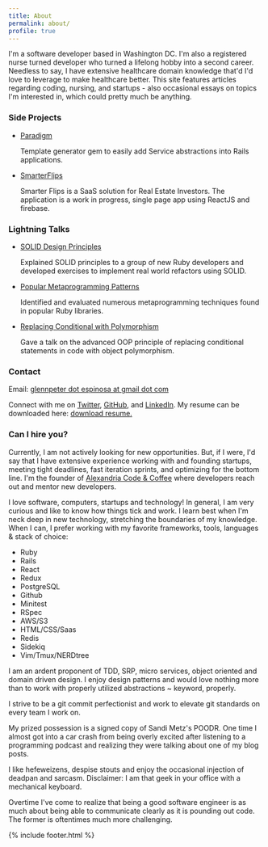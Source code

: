 ```yaml
---
title: About
permalink: about/
profile: true
---
```


<p>I'm a software developer based in Washington DC. I'm also a registered nurse turned developer who turned a lifelong hobby into a second career. Needless to say, I have extensive healthcare domain knowledge that'd I'd love to leverage to make healthcare better. This site features articles regarding coding, nursing, and startups - also occasional essays on topics I'm interested in, which could pretty much be anything.

<h3>Side Projects</h3>
<ul>
  <li><a target="_blank" href="https://github.com/gxespino/paradigm">Paradigm</a><p>Template generator gem to easily add Service abstractions into Rails applications.</p></li>
  <li><a target="_blank" href="https://github.com/gxespino/sf-frontend">SmarterFlips</a><p>Smarter Flips is a SaaS solution for Real Estate Investors. The application is a work in progress, single page app using ReactJS and firebase.</p></li>
</ul>

<h3>Lightning Talks</h3>
<ul>

  <li>
    <a target="_blank" href="https://www.slideshare.net/gespinosa1/design-principles-solid-75896248">SOLID Design Principles</a>
    <p>Explained SOLID principles to a group of new Ruby developers and developed exercises to implement real world refactors using SOLID.</p>
  </li>

  <li>
    <a target="_blank" href="https://www.slideshare.net/gespinosa1/metaprogramming-patterns">Popular Metaprogramming Patterns</a>
    <p>Identified and evaluated numerous metaprogramming techniques found in popular Ruby libraries.</p>
  </li>

  <li>
    <a target="_blank" href="https://www.slideshare.net/gespinosa1/polymorphism-ruby">Replacing Conditional with Polymorphism</a>
    <p>Gave a talk on the advanced OOP principle of replacing conditional statements in code with object polymorphism.</p>
  </li>

</ul>

<h3>Contact</h3>
<p>Email: <a href="mailto:glennpeter.espinosa@gmail.com?Subject=Hey%20Glenn!" target="_top">glennpeter dot espinosa at gmail dot com</a></p>
<p>Connect with me on <a target="_blank" href="http://www.twitter.com/gpespn">Twitter</a>, <a target="_blank" href="http://www.github.com/gxespino">GitHub</a>, and <a target="_blank" href="https://www.linkedin.com/profile/view?id=80349752">LinkedIn</a>. My resume can be downloaded here: <a target="_blank" href="http://gespinosa.org/assets/downloads/EspinosaResume2017.pdf">download resume.</a>

<h3>Can I hire you?</h3>
<p>Currently, I am not actively looking for new opportunities. But, if I were, I'd say that I have extensive experience working with and founding startups, meeting tight deadlines, fast iteration sprints, and optimizing for the bottom line. I'm the founder of <a target="_blank" href="http://www.meetup.com/Alexandria-Code-Coffee/">Alexandria Code & Coffee</a> where developers reach out and mentor new developers.</p> 

<p>I love software, computers, startups and technology! In general, I am very curious and like to know how things tick and work. I learn best when I'm neck deep in new technology, stretching the boundaries of my knowledge. When I can, I prefer working with my favorite frameworks, tools, languages & stack of choice:</p>

<ul>
  <li>Ruby</li>
  <li>Rails</li>
  <li>React</li>
  <li>Redux</li>
  <li>PostgreSQL</li>
  <li>Github</li>
  <li>Minitest</li>
  <li>RSpec</li>
  <li>AWS/S3</li>
  <li>HTML/CSS/Saas</li>
  <li>Redis</li>
  <li>Sidekiq</li>
  <li>Vim/Tmux/NERDtree</li>
</ul>

<p>I am an ardent proponent of TDD, SRP, micro services, object oriented and domain driven design. I enjoy design patterns and would love nothing more than to work with properly utilized abstractions ~ keyword, properly.</p>

<p>I strive to be a git commit perfectionist and work to elevate git standards on every team I work on.</p>

<p>My prized possession is a signed copy of Sandi Metz's POODR. One time I almost got into a car crash from being overly excited after listening to a programming podcast and realizing they were talking about one of my blog posts.</p>

<p>I like hefeweizens, despise stouts and enjoy the occasional injection of deadpan and sarcasm. Disclaimer: I am that geek in your office with a mechanical keyboard.</p>

<p>Overtime I've come to realize that being a good software engineer is as much about being able to communicate clearly as it is pounding out code. The former is oftentimes much more challenging.</p>

{% include footer.html %}
